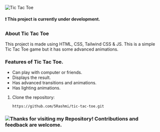 ![Tic Tac Toe](https://img.shields.io/badge/Tic%20Tac%20Toe-purple?style=for-the-badge)

#### ❗ This project is currently under development.
### About Tic Tac Toe

This project is made using HTML, CSS, Tailwind CSS & JS. This is a simple Tic Tac Toe game but it has some advanced animations.

### Features of Tic Tac Toe.

- Can play with computer or friends.
- Displays the result.
- Has advanced transitions and animations.
- Has lighting animations.
  
1. Clone the repository:
   ```sh
   https://github.com/5Rashmi/tic-tac-toe.git
### ![Thanks for visiting my Repository! Contributions and feedback are welcome.](https://img.shields.io/badge/Thanks%20for%20visiting%20my%20Repository!%20Contributions%20and%20feedback%20are%20welcome.-red?style=for-the-badge)
